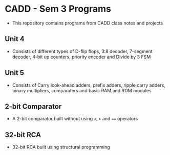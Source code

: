 # CADD - Sem 3 Programs
- This repository contains programs from CADD class notes and projects

## Unit 4
- Consists of different types of D-flip flops, 3:8 decoder, 7-segment 
decoder, 4-bit up counters, priority encoder and Divide by 3 FSM

## Unit 5
- Consists of Carry look-ahead adders, prefix adders, ripple carry adders, 
binary multipliers, comparaters and basic RAM and ROM modules

## 2-bit Comparator
- A 2-bit comparator built without using `<`, `>` and `==` operators

## 32-bit RCA
- 32-bit RCA built using structural programming
